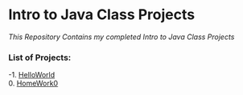 # Intro to Java Class Projects
*This Repository Contains my completed Intro to Java Class Projects*


### List of Projects:
 -1. [HelloWorld](https://github.com/rightbrainpapi/IntroToJavaClassProjects/tree/master/HelloWorld) <br>
  0. [HomeWork0](https://github.com/rightbrainpapi/IntroToJavaClassProjects/tree/master/HomeWork0) 